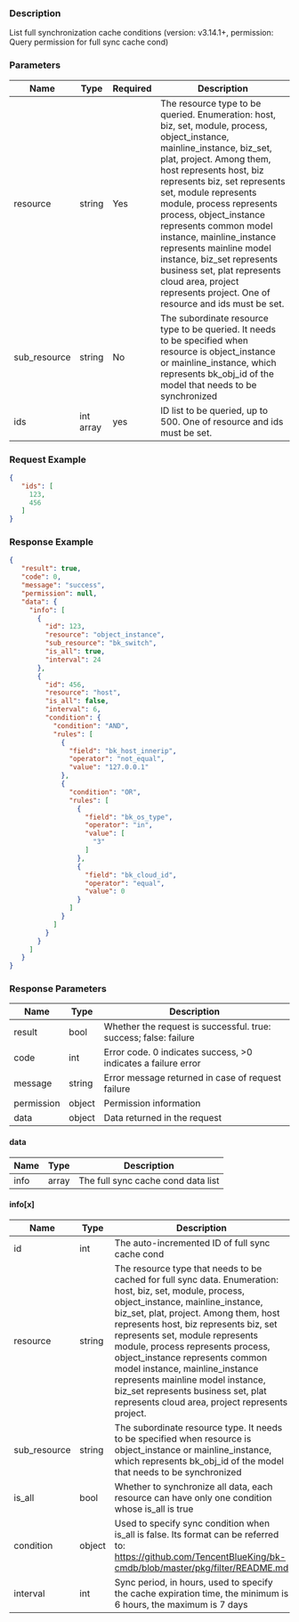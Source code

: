 ### Description

List full synchronization cache conditions (version: v3.14.1+, permission: Query permission for full sync cache cond)

### Parameters

| Name         | Type      | Required | Description                                                                                                                                                                                                                                                                                                                                                                                                                                                                                                      |
|--------------|-----------|----------|------------------------------------------------------------------------------------------------------------------------------------------------------------------------------------------------------------------------------------------------------------------------------------------------------------------------------------------------------------------------------------------------------------------------------------------------------------------------------------------------------------------|
| resource     | string    | Yes      | The resource type to be queried. Enumeration: host, biz, set, module, process, object_instance, mainline_instance, biz_set, plat, project. Among them, host represents host, biz represents biz, set represents set, module represents module, process represents process, object_instance represents common model instance, mainline_instance represents mainline model instance, biz_set represents business set, plat represents cloud area, project represents project. One of resource and ids must be set. |
| sub_resource | string    | No       | The subordinate resource type to be queried. It needs to be specified when resource is object_instance or mainline_instance, which represents bk_obj_id of the model that needs to be synchronized                                                                                                                                                                                                                                                                                                               |
| ids          | int array | yes      | ID list to be queried, up to 500. One of resource and ids must be set.                                                                                                                                                                                                                                                                                                                                                                                                                                           |

### Request Example

```json
{
   "ids": [
     123,
     456
   ]
}
```

### Response Example

```json
{
   "result": true,
   "code": 0,
   "message": "success",
   "permission": null,
   "data": {
     "info": [
       {
         "id": 123,
         "resource": "object_instance",
         "sub_resource": "bk_switch",
         "is_all": true,
         "interval": 24
       },
       {
         "id": 456,
         "resource": "host",
         "is_all": false,
         "interval": 6,
         "condition": {
           "condition": "AND",
           "rules": [
             {
               "field": "bk_host_innerip",
               "operator": "not_equal",
               "value": "127.0.0.1"
             },
             {
               "condition": "OR",
               "rules": [
                 {
                   "field": "bk_os_type",
                   "operator": "in",
                   "value": [
                     "3"
                   ]
                 },
                 {
                   "field": "bk_cloud_id",
                   "operator": "equal",
                   "value": 0
                 }
               ]
             }
           ]
         }
       }
     ]
   }
}
```

### Response Parameters

| Name       | Type   | Description                                                      |
|------------|--------|------------------------------------------------------------------|
| result     | bool   | Whether the request is successful. true: success; false: failure |
| code       | int    | Error code. 0 indicates success, >0 indicates a failure error    |
| message    | string | Error message returned in case of request failure                |
| permission | object | Permission information                                           |
| data       | object | Data returned in the request                                     |

#### data

| Name | Type  | Description                        |
|------|-------|------------------------------------|
| info | array | The full sync cache cond data list |

#### info[x]

| Name         | Type   | Description                                                                                                                                                                                                                                                                                                                                                                                                                                                                                              |
|--------------|--------|----------------------------------------------------------------------------------------------------------------------------------------------------------------------------------------------------------------------------------------------------------------------------------------------------------------------------------------------------------------------------------------------------------------------------------------------------------------------------------------------------------|
| id           | int    | The auto-incremented ID of full sync cache cond                                                                                                                                                                                                                                                                                                                                                                                                                                                          |
| resource     | string | The resource type that needs to be cached for full sync data. Enumeration: host, biz, set, module, process, object_instance, mainline_instance, biz_set, plat, project. Among them, host represents host, biz represents biz, set represents set, module represents module, process represents process, object_instance represents common model instance, mainline_instance represents mainline model instance, biz_set represents business set, plat represents cloud area, project represents project. |
| sub_resource | string | The subordinate resource type. It needs to be specified when resource is object_instance or mainline_instance, which represents bk_obj_id of the model that needs to be synchronized                                                                                                                                                                                                                                                                                                                     |
| is_all       | bool   | Whether to synchronize all data, each resource can have only one condition whose is_all is true                                                                                                                                                                                                                                                                                                                                                                                                          |
| condition    | object | Used to specify sync condition when is_all is false. Its format can be referred to: https://github.com/TencentBlueKing/bk-cmdb/blob/master/pkg/filter/README.md                                                                                                                                                                                                                                                                                                                                          |
| interval     | int    | Sync period, in hours, used to specify the cache expiration time, the minimum is 6 hours, the maximum is 7 days                                                                                                                                                                                                                                                                                                                                                                                          |
